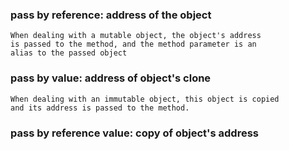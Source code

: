 ### pass by reference: address of the object

    When dealing with a mutable object, the object's address
    is passed to the method, and the method parameter is an
    alias to the passed object


### pass by value: address of object's clone

    When dealing with an immutable object, this object is copied
    and its address is passed to the method.


### pass by reference value: copy of object's address

